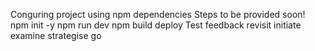 Conguring project using npm dependencies
Steps to be provided soon!
npm init -y
npm run dev
npm build
deploy
Test
feedback
revisit
initiate
examine
strategise
go
